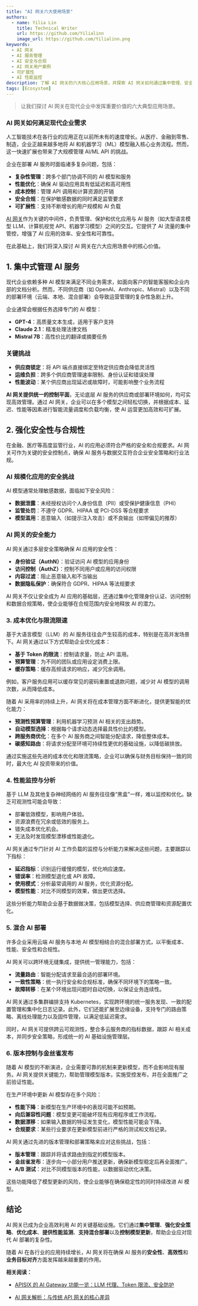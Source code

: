 ```yaml
---
title: "AI 网关六大使用场景"
authors:
  - name: Yilia Lin
    title: Technical Writer
    url: https://github.com/Yilialinn
    image_url: https://github.com/Yilialinn.png
keywords:
  - AI 网关
  - AI 服务管理
  - AI 安全与合规
  - AI 网关用户案例
  - 可扩展性
  - AI 性能监控
description: 了解 AI 网关的六大核心应用场景，并探索 AI 网关如何通过集中管理、安全管控、成本优化和性能监控来提升企业级 AI 的部署效率。
tags: [Ecosystem]
---
```


> 让我们探讨 AI 网关在现代企业中发挥重要价值的六大典型应用场景。

<!--truncate-->

### AI 网关如何满足现代企业需求

人工智能技术在各行业的应用正在以前所未有的速度增长。从医疗、金融到零售、制造，企业正越来越多地将 AI 和机器学习（ML）模型融入核心业务流程。然而，这一快速扩展也带来了大规模管理 AI/ML API 的挑战。  

企业在部署 AI 服务时面临诸多复杂问题，包括：  

- **复杂性管理**：跨多个部门协调不同的 AI 模型和服务  
- **性能优化**：确保 AI 驱动应用具有低延迟和高可用性  
- **成本控制**：管理 API 调用和计算资源的开销  
- **安全合规**：在保护敏感数据的同时满足监管要求  
- **可扩展性**：支持不断增长的用户规模和 AI 负载  

[AI 网关](https://apisix.apache.org/zh/blog/2025/03/06/what-is-an-ai-gateway/)作为关键的中间件，负责管理、保护和优化应用与 AI 服务（如大型语言模型 LLM、计算机视觉 API、机器学习模型）之间的交互。它提供了 AI 流量的集中管控，增强了 AI 应用的效率、安全性和可靠性。  

在此基础上，我们将深入探讨 AI 网关在六大应用场景中的核心价值。  

## 1. **集中式管理 AI 服务**  

现代企业依赖多种 AI 模型来满足不同业务需求，如面向客户的智能客服和企业内部的文档分析。然而，不同供应商（如 OpenAI、Anthropic、Mistral）以及不同的部署环境（云端、本地、混合部署）会导致运营管理的复杂性急剧上升。  

企业通常会根据任务选择专门的 AI 模型：  

- **GPT-4**：高质量文本生成，适用于客户支持  
- **Claude 2.1**：精准处理法律文档  
- **Mistral 7B**：高性价比的翻译或摘要任务  

### 关键挑战  

- **供应商锁定**：将 API 端点直接绑定至特定供应商会降低灵活性  
- **运维负担**：跨多个供应商管理速率限制、身份认证和错误处理  
- **性能波动**：某个供应商出现延迟或故障时，可能影响整个业务流程  

**AI 网关提供统一的控制平面**，无论底层 AI 服务的供应商或部署环境如何，均可实现高效管理。通过 AI 网关，企业可以在多个模型之间轻松切换，并根据成本、延迟、性能等因素进行智能流量调度和负载均衡，使 AI 运营更加高效和可扩展。  

## 2. **强化安全性与合规性**  

在金融、医疗等高度监管行业，AI 的应用必须符合严格的安全和合规要求。AI 网关可作为关键的安全控制点，确保 AI 服务与数据交互符合企业安全策略和行业法规。  

### **AI 规模化应用的安全挑战**  

AI 模型通常处理敏感数据，面临如下安全风险：  

- **数据泄露**：未经授权访问个人身份信息（PII）或受保护健康信息（PHI）  
- **监管处罚**：不遵守 GDPR、HIPAA 或 PCI-DSS 等合规要求  
- **模型滥用**：恶意输入（如提示注入攻击）或不良输出（如带偏见的推荐）  

### **AI 网关的安全能力**  

AI 网关通过多层安全策略确保 AI 应用的安全性：  

- **身份验证（AuthN）**：验证访问 AI 模型的应用身份  
- **访问控制（AuthZ）**：控制不同用户或应用的访问权限  
- **内容过滤**：阻止恶意输入和不当输出  
- **数据隐私保护**：确保符合 GDPR、HIPAA 等法规要求  

AI 网关不仅让安全成为 AI 应用的基础层，还通过集中化管理身份认证、访问控制和数据合规策略，使企业能够在合规范围内安全地释放 AI 的潜力。

### 3. 成本优化与限流限速  

基于大语言模型（LLM）的 AI 服务往往会产生较高的成本，特别是在高并发场景下。AI 网关通过以下方式帮助企业优化成本：  

- **基于 Token 的限流**：控制请求量，防止 API 滥用。  
- **预算管理**：为不同的团队或应用设定消费上限。  
- **缓存策略**：缓存高频请求的响应，减少冗余调用。  

例如，客户服务应用可以缓存常见的密码重置或退款问题，减少对 AI 模型的调用次数，从而降低成本。  

随着 AI 采用率的持续上升，AI 网关将在成本管理方面不断进化，提供更智能的优化能力：  

- **预测性预算管理**：利用机器学习预测 AI 相关的支出趋势。  
- **自动模型选择**：根据每个请求动态选择最具性价比的模型。  
- **跨服务商优化**：在多个 AI 服务商之间智能分配请求，降低整体成本。  
- **碳感知路由**：将请求分配至环境可持续性更优的基础设施，以降低碳排放。  

通过实施这些先进的成本优化和限流策略，企业可以确保与财务目标保持一致的同时，最大化 AI 投资带来的价值。  

### 4. 性能监控与分析  

基于 LLM 及其他复杂神经网络的 AI 服务往往像“黑盒”一样，难以监控和优化。缺乏可观测性可能会导致：  

- 部署低效模型，影响用户体验。  
- 资源浪费在冗余或低效的服务上。  
- 错失成本优化机会。  
- 无法及时发现模型漂移或性能退化。  

AI 网关通过专门针对 AI 工作负载的监控与分析能力来解决这些问题，主要跟踪以下指标：  

- **延迟指标**：识别运行缓慢的模型，优化响应速度。  
- **错误率**：检测模型退化或 API 故障。  
- **使用模式**：分析最常调用的 AI 服务，优化资源分配。  
- **模型性能**：对比不同模型的效果，做出更优选择。  

这些分析能力帮助企业基于数据做决策，包括模型选择、供应商管理和资源配置优化。  

### 5. 混合 AI 部署  

许多企业采用云端 AI 服务与本地 AI 模型相结合的混合部署方式，以平衡成本、性能、安全性和合规性。  

AI 网关可以跨环境无缝集成，提供统一管理能力，包括：  

- **流量路由**：智能分配请求至最合适的部署环境。  
- **一致性策略**：统一执行安全和合规标准，确保不同环境下的策略一致。  
- **故障转移**：在某个环境出现问题时自动切换，以保证业务连续性。  

AI 网关通过多集群编排支持 Kubernetes，实现跨环境的统一服务发现、一致的配置管理和集中化日志记录。此外，它们还能扩展至边缘设备，支持专门的路由策略、离线处理能力以及固件管理，以满足低延迟需求。  

同时，AI 网关可提供跨云可观测性，整合多云服务商的指标数据，跟踪 AI 相关成本，并同步安全策略，形成统一的 AI 基础设施管理层。

### 6. 版本控制与金丝雀发布  

随着 AI 模型的不断演进，企业需要可靠的机制来更新模型，而不会影响现有服务。AI 网关提供关键能力，帮助管理模型版本，实施受控发布，并在全面推广之前验证性能。  

在生产环境中更新 AI 模型存在多个风险：  

- **性能下降**：新模型在生产环境中的表现可能不如预期。  
- **向后兼容性问题**：模型变更可能破坏现有应用程序或工作流程。  
- **数据漂移**：如果输入数据的特征发生变化，模型性能可能会下降。  
- **合规要求**：某些行业要求在更新模型前进行严格的测试和文档记录。  

AI 网关通过先进的版本管理和部署策略来应对这些挑战，包括：  

- **版本管理**：跟踪并将请求路由到指定的模型版本。  
- **金丝雀发布**：逐步向一小部分用户推送更新，确保新模型稳定后再全面推广。  
- **A/B 测试**：对比不同模型版本的性能，以数据驱动优化决策。  

这些功能降低了模型更新的风险，使企业能够在确保稳定性的同时持续改进 AI 模型。  

## 结论  

AI 网关已成为企业高效利用 AI 的关键基础设施。它们通过**集中管理**、**强化安全策略**、**优化成本**、**提供性能监测**、**支持混合部署**以及**控制模型更新**，帮助企业应对现代 AI 部署的复杂性。  

随着 AI 在各行业的应用持续增长，AI 网关将在确保 AI 服务的**安全性**、**高效性**和**业务目标对齐**方面发挥越来越重要的作用。  

**相关阅读：**

- [APISIX 的 AI Gateway 功能一览：LLM 代理、Token 限流、安全防护](https://apisix.apache.org/zh/blog/2025/02/24/apisix-ai-gateway-features/)

- [AI 网关解析：与传统 API 网关的核心差异](https://apisix.apache.org/zh/blog/2025/02/24/ai-gateway-vs-api-gateway-differences-explained/)
